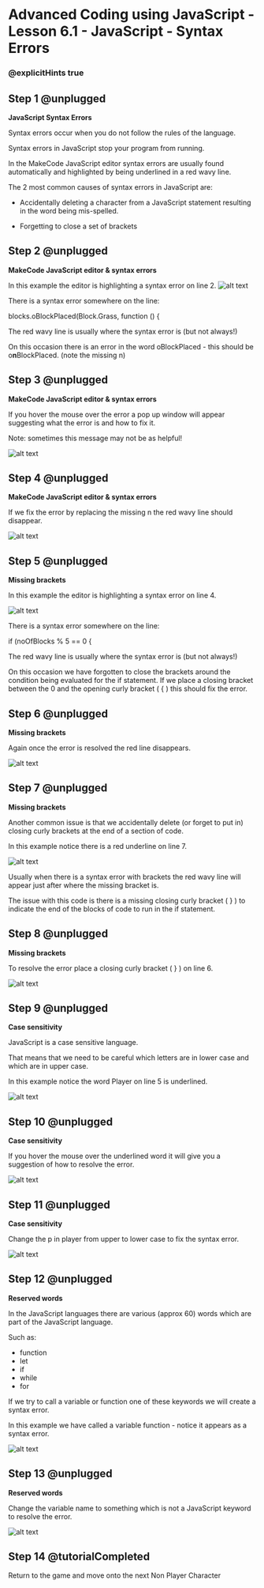 # Advanced Coding using JavaScript - Lesson 6.1 - JavaScript - Syntax Errors

### @explicitHints true

## Step 1 @unplugged
**JavaScript Syntax Errors**

Syntax errors occur when you do not follow the rules of the language.

Syntax errors in JavaScript stop your program from running.

In the MakeCode JavaScript editor syntax errors are usually found automatically and highlighted by being underlined in a red wavy line.

The 2 most common causes of syntax errors in JavaScript are:

- Accidentally deleting a character from a JavaScript statement resulting in the word being mis-spelled.

- Forgetting to close a set of brackets

## Step 2 @unplugged
**MakeCode JavaScript editor & syntax errors**

In this example the editor is highlighting a syntax error on line 2.
![alt text](https://advancedjsv3.codingcredentials.com/Lesson6/6.1/images/1.jpg?raw=true "error")

There is a syntax error somewhere on the line:

blocks.oBlockPlaced(Block.Grass, function () {

The red wavy line is usually where the syntax error is (but not always!)

On this occasion there is an error in the word oBlockPlaced - this should be o**n**BlockPlaced. (note the missing n)

## Step 3 @unplugged
**MakeCode JavaScript editor & syntax errors**

If you hover the mouse over the error a pop up window will appear suggesting what the error is and how to fix it.

Note: sometimes this message may not be as helpful!

![alt text](https://advancedjsv3.codingcredentials.com/Lesson6/6.1/images/2.jpg?raw=true "error")

## Step 4 @unplugged
**MakeCode JavaScript editor & syntax errors**

If we fix the error by replacing the missing n the red wavy line should disappear.

![alt text](https://advancedjsv3.codingcredentials.com/Lesson6/6.1/images/3.jpg?raw=true "error")

## Step 5 @unplugged
**Missing brackets**

In this example the editor is highlighting a syntax error on line 4.

![alt text](https://advancedjsv3.codingcredentials.com/Lesson6/6.1/images/4.jpg?raw=true "error")

There is a syntax error somewhere on the line:

if (noOfBlocks % 5 == 0 {

The red wavy line is usually where the syntax error is (but not always!)

On this occasion we have forgotten to close the brackets around the condition being evaluated for the if statement. If we place a closing bracket between the 0 and the opening curly bracket ( { ) this should fix the error.

## Step 6 @unplugged
**Missing brackets**

Again once the error is resolved the red line disappears.

![alt text](https://advancedjsv3.codingcredentials.com/Lesson6/6.1/images/5.jpg?raw=true "error")

## Step 7 @unplugged
**Missing brackets**

Another common issue is that we accidentally delete (or forget to put in) closing curly brackets at the end of a section of code.

In this example notice there is a red underline on line 7.

![alt text](https://advancedjsv3.codingcredentials.com/Lesson6/6.1/images/6.jpg?raw=true "error")

Usually when there is a syntax error with brackets the red wavy line will appear just after where the missing bracket is.

The issue with this code is there is a missing closing curly bracket ( } )  to indicate the end of the blocks of code to run in the if statement.

## Step 8 @unplugged
**Missing brackets**

To resolve the error place a closing curly bracket ( } ) on line 6.

![alt text](https://advancedjsv3.codingcredentials.com/Lesson6/6.1/images/7.jpg?raw=true "error")

## Step 9 @unplugged
**Case sensitivity**

JavaScript is a case sensitive language.

That means that we need to be careful which letters are in lower case and which are in upper case.

In this example notice the word Player on line 5 is underlined.

![alt text](https://advancedjsv3.codingcredentials.com/Lesson6/6.1/images/8.jpg?raw=true "error")

## Step 10 @unplugged
**Case sensitivity**

If you hover the mouse over the underlined word it will give you a suggestion of how to resolve the error.

![alt text](https://advancedjsv3.codingcredentials.com/Lesson6/6.1/images/9.jpg?raw=true "error")

## Step 11 @unplugged
**Case sensitivity**

Change the p in player from upper to lower case to fix the syntax error.

![alt text](https://advancedjsv3.codingcredentials.com/Lesson6/6.1/images/10.jpg?raw=true "error")

## Step 12 @unplugged
**Reserved words**

In the JavaScript languages there are various (approx 60)  words which are part of the JavaScript language.

Such as:
- function
- let
- if
- while
- for

If we try to call a variable or function one of these keywords we will create a syntax error.

In this example we have called a variable function - notice it appears as a syntax error.

![alt text](https://advancedjsv3.codingcredentials.com/Lesson6/6.1/images/11.jpg?raw=true "error")

## Step 13 @unplugged
**Reserved words**

Change the variable name to something which is not a JavaScript keyword to resolve the error.

![alt text](https://advancedjsv3.codingcredentials.com/Lesson6/6.1/images/12.jpg?raw=true "error")

## Step 14 @tutorialCompleted
Return to the game and move onto the next Non Player Character